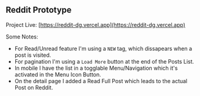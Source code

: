 ## Reddit Prototype

Project Live: [https://reddit-dg.vercel.app](https://reddit-dg.vercel.app)

Some Notes:
- For Read/Unread feature I'm using a `NEW` tag, which dissapears when a post is visited.
- For pagination I'm using a `Load More` button at the end of the Posts List.
- In mobile I have the list in a togglable Menu/Navigation which it's activated in the Menu Icon Button.
- On the detail page I added a Read Full Post which leads to the actual Post on Reddit.

